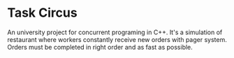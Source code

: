 # Task Circus
An university project for concurrent programing in C++. It's a simulation of restaurant where workers constantly receive new orders with pager system. Orders must be completed in right order and as fast as possible.
